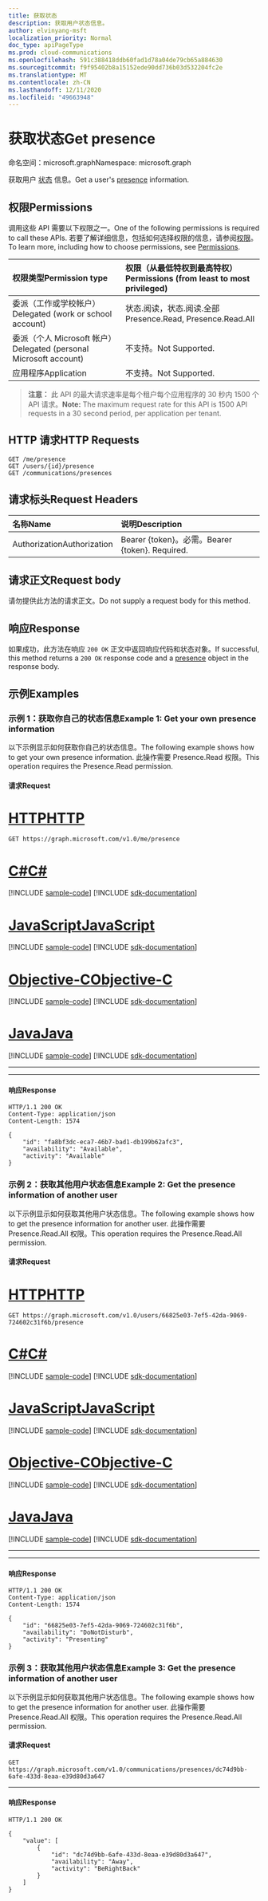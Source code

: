 ```yaml
---
title: 获取状态
description: 获取用户状态信息。
author: elvinyang-msft
localization_priority: Normal
doc_type: apiPageType
ms.prod: cloud-communications
ms.openlocfilehash: 591c388418ddb60fad1d78a04de79cb65a884630
ms.sourcegitcommit: f9f95402b8a15152ede90dd736b03d532204fc2e
ms.translationtype: MT
ms.contentlocale: zh-CN
ms.lasthandoff: 12/11/2020
ms.locfileid: "49663948"
---
```

# <a name="get-presence"></a><span data-ttu-id="6fcb1-103">获取状态</span><span class="sxs-lookup"><span data-stu-id="6fcb1-103">Get presence</span></span>

<span data-ttu-id="6fcb1-104">命名空间：microsoft.graph</span><span class="sxs-lookup"><span data-stu-id="6fcb1-104">Namespace: microsoft.graph</span></span>

<span data-ttu-id="6fcb1-105">获取用户 [状态](../resources/presence.md) 信息。</span><span class="sxs-lookup"><span data-stu-id="6fcb1-105">Get a user's [presence](../resources/presence.md) information.</span></span>

## <a name="permissions"></a><span data-ttu-id="6fcb1-106">权限</span><span class="sxs-lookup"><span data-stu-id="6fcb1-106">Permissions</span></span>
<span data-ttu-id="6fcb1-107">调用这些 API 需要以下权限之一。</span><span class="sxs-lookup"><span data-stu-id="6fcb1-107">One of the following permissions is required to call these APIs.</span></span> <span data-ttu-id="6fcb1-108">若要了解详细信息，包括如何选择权限的信息，请参阅[权限](/graph/permissions-reference)。</span><span class="sxs-lookup"><span data-stu-id="6fcb1-108">To learn more, including how to choose permissions, see [Permissions](/graph/permissions-reference).</span></span>

| <span data-ttu-id="6fcb1-109">权限类型</span><span class="sxs-lookup"><span data-stu-id="6fcb1-109">Permission type</span></span> | <span data-ttu-id="6fcb1-110">权限（从最低特权到最高特权）</span><span class="sxs-lookup"><span data-stu-id="6fcb1-110">Permissions (from least to most privileged)</span></span>                  |
| :-------------- | :----------------------------------------------------------- |
| <span data-ttu-id="6fcb1-111">委派（工作或学校帐户）</span><span class="sxs-lookup"><span data-stu-id="6fcb1-111">Delegated (work or school account)</span></span>     | <span data-ttu-id="6fcb1-112">状态.阅读，状态.阅读.全部</span><span class="sxs-lookup"><span data-stu-id="6fcb1-112">Presence.Read, Presence.Read.All</span></span>      |
| <span data-ttu-id="6fcb1-113">委派（个人 Microsoft 帐户）</span><span class="sxs-lookup"><span data-stu-id="6fcb1-113">Delegated (personal Microsoft account)</span></span> | <span data-ttu-id="6fcb1-114">不支持。</span><span class="sxs-lookup"><span data-stu-id="6fcb1-114">Not Supported.</span></span>                        |
| <span data-ttu-id="6fcb1-115">应用程序</span><span class="sxs-lookup"><span data-stu-id="6fcb1-115">Application</span></span>                            | <span data-ttu-id="6fcb1-116">不支持。</span><span class="sxs-lookup"><span data-stu-id="6fcb1-116">Not Supported.</span></span>                        |

> <span data-ttu-id="6fcb1-117">**注意：** 此 API 的最大请求速率是每个租户每个应用程序的 30 秒内 1500 个 API 请求。</span><span class="sxs-lookup"><span data-stu-id="6fcb1-117">**Note:** The maximum request rate for this API is 1500 API requests in a 30 second period, per application per tenant.</span></span>

## <a name="http-requests"></a><span data-ttu-id="6fcb1-118">HTTP 请求</span><span class="sxs-lookup"><span data-stu-id="6fcb1-118">HTTP Requests</span></span>
<!-- { "blockType": "ignored" } -->
```http
GET /me/presence
GET /users/{id}/presence
GET /communications/presences
```

## <a name="request-headers"></a><span data-ttu-id="6fcb1-119">请求标头</span><span class="sxs-lookup"><span data-stu-id="6fcb1-119">Request Headers</span></span>
| <span data-ttu-id="6fcb1-120">名称</span><span class="sxs-lookup"><span data-stu-id="6fcb1-120">Name</span></span>          | <span data-ttu-id="6fcb1-121">说明</span><span class="sxs-lookup"><span data-stu-id="6fcb1-121">Description</span></span>               |
|:--------------|:--------------------------|
| <span data-ttu-id="6fcb1-122">Authorization</span><span class="sxs-lookup"><span data-stu-id="6fcb1-122">Authorization</span></span> | <span data-ttu-id="6fcb1-p102">Bearer {token}。必需。</span><span class="sxs-lookup"><span data-stu-id="6fcb1-p102">Bearer {token}. Required.</span></span> |


## <a name="request-body"></a><span data-ttu-id="6fcb1-125">请求正文</span><span class="sxs-lookup"><span data-stu-id="6fcb1-125">Request body</span></span>

<span data-ttu-id="6fcb1-126">请勿提供此方法的请求正文。</span><span class="sxs-lookup"><span data-stu-id="6fcb1-126">Do not supply a request body for this method.</span></span>

## <a name="response"></a><span data-ttu-id="6fcb1-127">响应</span><span class="sxs-lookup"><span data-stu-id="6fcb1-127">Response</span></span>
<span data-ttu-id="6fcb1-128">如果成功，此方法在响应 `200 OK` 正文中返回响应代码[](../resources/presence.md)和状态对象。</span><span class="sxs-lookup"><span data-stu-id="6fcb1-128">If successful, this method returns a `200 OK` response code and a [presence](../resources/presence.md) object in the response body.</span></span>

## <a name="examples"></a><span data-ttu-id="6fcb1-129">示例</span><span class="sxs-lookup"><span data-stu-id="6fcb1-129">Examples</span></span>

### <a name="example-1-get-your-own-presence-information"></a><span data-ttu-id="6fcb1-130">示例 1：获取你自己的状态信息</span><span class="sxs-lookup"><span data-stu-id="6fcb1-130">Example 1: Get your own presence information</span></span>

<span data-ttu-id="6fcb1-131">以下示例显示如何获取你自己的状态信息。</span><span class="sxs-lookup"><span data-stu-id="6fcb1-131">The following example shows how to get your own presence information.</span></span> <span data-ttu-id="6fcb1-132">此操作需要 Presence.Read 权限。</span><span class="sxs-lookup"><span data-stu-id="6fcb1-132">This operation requires the Presence.Read permission.</span></span>

#### <a name="request"></a><span data-ttu-id="6fcb1-133">请求</span><span class="sxs-lookup"><span data-stu-id="6fcb1-133">Request</span></span>



# <a name="http"></a>[<span data-ttu-id="6fcb1-134">HTTP</span><span class="sxs-lookup"><span data-stu-id="6fcb1-134">HTTP</span></span>](#tab/http)
<!-- {
  "blockType": "request",
  "name": "get-your-presence"
}-->

```msgraph-interactive
GET https://graph.microsoft.com/v1.0/me/presence
```
# <a name="c"></a>[<span data-ttu-id="6fcb1-135">C#</span><span class="sxs-lookup"><span data-stu-id="6fcb1-135">C#</span></span>](#tab/csharp)
[!INCLUDE [sample-code](../includes/snippets/csharp/get-your-presence-csharp-snippets.md)]
[!INCLUDE [sdk-documentation](../includes/snippets/snippets-sdk-documentation-link.md)]

# <a name="javascript"></a>[<span data-ttu-id="6fcb1-136">JavaScript</span><span class="sxs-lookup"><span data-stu-id="6fcb1-136">JavaScript</span></span>](#tab/javascript)
[!INCLUDE [sample-code](../includes/snippets/javascript/get-your-presence-javascript-snippets.md)]
[!INCLUDE [sdk-documentation](../includes/snippets/snippets-sdk-documentation-link.md)]

# <a name="objective-c"></a>[<span data-ttu-id="6fcb1-137">Objective-C</span><span class="sxs-lookup"><span data-stu-id="6fcb1-137">Objective-C</span></span>](#tab/objc)
[!INCLUDE [sample-code](../includes/snippets/objc/get-your-presence-objc-snippets.md)]
[!INCLUDE [sdk-documentation](../includes/snippets/snippets-sdk-documentation-link.md)]

# <a name="java"></a>[<span data-ttu-id="6fcb1-138">Java</span><span class="sxs-lookup"><span data-stu-id="6fcb1-138">Java</span></span>](#tab/java)
[!INCLUDE [sample-code](../includes/snippets/java/get-your-presence-java-snippets.md)]
[!INCLUDE [sdk-documentation](../includes/snippets/snippets-sdk-documentation-link.md)]

---


---


#### <a name="response"></a><span data-ttu-id="6fcb1-139">响应</span><span class="sxs-lookup"><span data-stu-id="6fcb1-139">Response</span></span>

<!-- {
  "blockType": "response",
  "name": "get-your-presence",
  "@odata.type": "microsoft.graph.presence",
  "truncated":"true"
} -->
```http
HTTP/1.1 200 OK
Content-Type: application/json
Content-Length: 1574

{  
    "id": "fa8bf3dc-eca7-46b7-bad1-db199b62afc3",
    "availability": "Available",
    "activity": "Available"
}
```

### <a name="example-2-get-the-presence-information-of-another-user"></a><span data-ttu-id="6fcb1-140">示例 2：获取其他用户状态信息</span><span class="sxs-lookup"><span data-stu-id="6fcb1-140">Example 2: Get the presence information of another user</span></span>

<span data-ttu-id="6fcb1-141">以下示例显示如何获取其他用户状态信息。</span><span class="sxs-lookup"><span data-stu-id="6fcb1-141">The following example shows how to get the presence information for another user.</span></span> <span data-ttu-id="6fcb1-142">此操作需要 Presence.Read.All 权限。</span><span class="sxs-lookup"><span data-stu-id="6fcb1-142">This operation requires the Presence.Read.All permission.</span></span>

#### <a name="request"></a><span data-ttu-id="6fcb1-143">请求</span><span class="sxs-lookup"><span data-stu-id="6fcb1-143">Request</span></span>


# <a name="http"></a>[<span data-ttu-id="6fcb1-144">HTTP</span><span class="sxs-lookup"><span data-stu-id="6fcb1-144">HTTP</span></span>](#tab/http)
<!-- {
  "blockType": "request",
  "name": "get-user-presence"
}-->
```msgraph-interactive
GET https://graph.microsoft.com/v1.0/users/66825e03-7ef5-42da-9069-724602c31f6b/presence
```
# <a name="c"></a>[<span data-ttu-id="6fcb1-145">C#</span><span class="sxs-lookup"><span data-stu-id="6fcb1-145">C#</span></span>](#tab/csharp)
[!INCLUDE [sample-code](../includes/snippets/csharp/get-user-presence-csharp-snippets.md)]
[!INCLUDE [sdk-documentation](../includes/snippets/snippets-sdk-documentation-link.md)]

# <a name="javascript"></a>[<span data-ttu-id="6fcb1-146">JavaScript</span><span class="sxs-lookup"><span data-stu-id="6fcb1-146">JavaScript</span></span>](#tab/javascript)
[!INCLUDE [sample-code](../includes/snippets/javascript/get-user-presence-javascript-snippets.md)]
[!INCLUDE [sdk-documentation](../includes/snippets/snippets-sdk-documentation-link.md)]

# <a name="objective-c"></a>[<span data-ttu-id="6fcb1-147">Objective-C</span><span class="sxs-lookup"><span data-stu-id="6fcb1-147">Objective-C</span></span>](#tab/objc)
[!INCLUDE [sample-code](../includes/snippets/objc/get-user-presence-objc-snippets.md)]
[!INCLUDE [sdk-documentation](../includes/snippets/snippets-sdk-documentation-link.md)]

# <a name="java"></a>[<span data-ttu-id="6fcb1-148">Java</span><span class="sxs-lookup"><span data-stu-id="6fcb1-148">Java</span></span>](#tab/java)
[!INCLUDE [sample-code](../includes/snippets/java/get-user-presence-java-snippets.md)]
[!INCLUDE [sdk-documentation](../includes/snippets/snippets-sdk-documentation-link.md)]

---


---


#### <a name="response"></a><span data-ttu-id="6fcb1-149">响应</span><span class="sxs-lookup"><span data-stu-id="6fcb1-149">Response</span></span>

<!-- {
  "blockType": "response",
  "name": "get-user-presence",
  "@odata.type": "microsoft.graph.presence",
  "truncated":"true"
}-->

```http
HTTP/1.1 200 OK
Content-Type: application/json
Content-Length: 1574

{
    "id": "66825e03-7ef5-42da-9069-724602c31f6b",
    "availability": "DoNotDisturb",
    "activity": "Presenting"
}
```

### <a name="example-3-get-the-presence-information-of-another-user"></a><span data-ttu-id="6fcb1-150">示例 3：获取其他用户状态信息</span><span class="sxs-lookup"><span data-stu-id="6fcb1-150">Example 3: Get the presence information of another user</span></span>

<span data-ttu-id="6fcb1-151">以下示例显示如何获取其他用户状态信息。</span><span class="sxs-lookup"><span data-stu-id="6fcb1-151">The following example shows how to get the presence information for another user.</span></span> <span data-ttu-id="6fcb1-152">此操作需要 Presence.Read.All 权限。</span><span class="sxs-lookup"><span data-stu-id="6fcb1-152">This operation requires the Presence.Read.All permission.</span></span>

#### <a name="request"></a><span data-ttu-id="6fcb1-153">请求</span><span class="sxs-lookup"><span data-stu-id="6fcb1-153">Request</span></span>

<!-- {
  "blockType": "request",
  "name": "get-user-presences"
}-->

```msgraph-interactive
GET https://graph.microsoft.com/v1.0/communications/presences/dc74d9bb-6afe-433d-8eaa-e39d80d3a647
```

---


#### <a name="response"></a><span data-ttu-id="6fcb1-154">响应</span><span class="sxs-lookup"><span data-stu-id="6fcb1-154">Response</span></span>

<!-- {
  "blockType": "response",
  "name": "get-user-presences",
  "@odata.type": "microsoft.graph.presence",
  "truncated":"true"
}-->

```http
HTTP/1.1 200 OK

{
    "value": [
        {
            "id": "dc74d9bb-6afe-433d-8eaa-e39d80d3a647",
            "availability": "Away",
            "activity": "BeRightBack"
        }
    ]
}
```


<!-- uuid: 8fcb5dbc-d5aa-4681-8e31-b001d5168d79
2015-10-25 14:57:30 UTC -->
<!--
{
  "type": "#page.annotation",
  "description": "Get Presence",
  "keywords": "",
  "section": "documentation",
  "tocPath": "",
  "suppressions": [
  ]
}
-->



